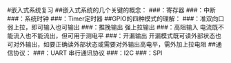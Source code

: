 #嵌入式系统复习
##嵌入式系统的几个关键的概念：
###：寄存器
###：中断
###：系统时钟
###：Timer定时器
##GPIO的四种模式的理解：
###：准双向口 弱上拉，即可输入也可输出
###：推挽输出 强上拉输出
###：高阻输入 电流既不能流入也不能流出，但可用于测电平
###：开漏输出 开漏模式既可读外部状态也可对外输出，如要正确读外部状态或需要对外输出高电平，需外加上拉电阻
##通信协议：
###：UART 串行通讯协议
###：I2C
###：SPI

